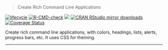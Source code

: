 
> Create Rich Command Line Applications

<!-- badges: start -->
[![lifecycle](https://img.shields.io/badge/lifecycle-superseded-blue.svg)](https://www.tidyverse.org/lifecycle/)
[![R-CMD-check](https://github.com/r-lib/cliapp/actions/workflows/R-CMD-check.yaml/badge.svg)](https://github.com/r-lib/cliapp/actions/workflows/R-CMD-check.yaml)
[![](https://www.r-pkg.org/badges/version/cliapp)](https://www.r-pkg.org/pkg/cliapp)
[![CRAN RStudio mirror downloads](https://cranlogs.r-pkg.org/badges/cliapp)](https://www.r-pkg.org/pkg/cliapp)
[![Coverage Status](https://img.shields.io/codecov/c/github/r-lib/cliapp/main.svg)](https://codecov.io/github/r-lib/cliapp?branch=main)
<!-- badges: end -->

Create rich command line applications, with colors, headings, lists, alerts,
progress bars, etc. It uses CSS for theming.

---
